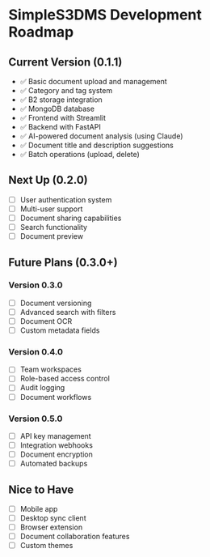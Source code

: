 # SimpleS3DMS Development Roadmap

## Current Version (0.1.1)
- ✅ Basic document upload and management
- ✅ Category and tag system
- ✅ B2 storage integration
- ✅ MongoDB database
- ✅ Frontend with Streamlit
- ✅ Backend with FastAPI
- ✅ AI-powered document analysis (using Claude)
- ✅ Document title and description suggestions
- ✅ Batch operations (upload, delete)

## Next Up (0.2.0)
- [ ] User authentication system
- [ ] Multi-user support
- [ ] Document sharing capabilities
- [ ] Search functionality
- [ ] Document preview

## Future Plans (0.3.0+)
### Version 0.3.0
- [ ] Document versioning
- [ ] Advanced search with filters
- [ ] Document OCR
- [ ] Custom metadata fields

### Version 0.4.0
- [ ] Team workspaces
- [ ] Role-based access control
- [ ] Audit logging
- [ ] Document workflows

### Version 0.5.0
- [ ] API key management
- [ ] Integration webhooks
- [ ] Document encryption
- [ ] Automated backups

## Nice to Have
- [ ] Mobile app
- [ ] Desktop sync client
- [ ] Browser extension
- [ ] Document collaboration features
- [ ] Custom themes 